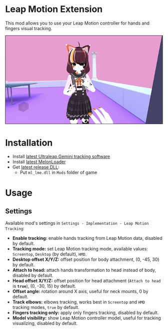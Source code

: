 # Leap Motion Extension
This mod allows you to use your Leap Motion controller for hands and fingers visual tracking.

[![](.github/img_01.png)](https://youtu.be/nak1C8uibgc)

# Installation
* Install [latest Ultraleap Gemini tracking software](https://developer.leapmotion.com/tracking-software-download)
* Install [latest MelonLoader](https://github.com/LavaGang/MelonLoader)
* Get [latest release DLL](../../../releases/latest):
  * Put `ml_lme.dll` in `Mods` folder of game

# Usage
## Settings
Available mod's settings in `Settings - Implementation - Leap Motion Tracking`:
* **Enable tracking:** enable hands tracking from Leap Motion data, disabled by default.
* **Tracking mode:** set Leap Motion tracking mode, available values: `Screentop`, `Desktop` (by default), `HMD`.
* **Desktop offset X/Y/Z:** offset position for body attachment, (0, -45, 30) by default.
* **Attach to head:** attach hands transformation to head instead of body, disabled by default.
* **Head offset X/Y/Z:** offset position for head attachment (`Attach to head` is **`true`**), (0, -30, 15) by default.
* **Offset angle:** rotation around X axis, useful for neck mounts, 0 by default.
* **Track elbows:** elbows tracking, works best in `Screentop` and `HMD` tracking modes, `true` by default.
* **Fingers tracking only:** apply only fingers tracking, disabled by default.
* **Model visibility:** show Leap Motion controller model, useful for tracking visualizing, disabled by default.
